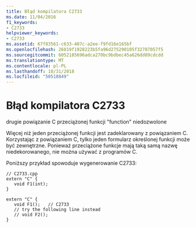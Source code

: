 ```yaml
---
title: Błąd kompilatora C2733
ms.date: 11/04/2016
f1_keywords:
- C2733
helpviewer_keywords:
- C2733
ms.assetid: 67f83561-c633-407c-a2ee-f9fd16e165bf
ms.openlocfilehash: 26819f1928223b5fa96d275290105f32787057f5
ms.sourcegitcommit: 6052185696adca270bc9bdbec45a626dd89cdcdd
ms.translationtype: MT
ms.contentlocale: pl-PL
ms.lasthandoff: 10/31/2018
ms.locfileid: "50518849"
---
```

# <a name="compiler-error-c2733"></a>Błąd kompilatora C2733

drugie powiązanie C przeciążonej funkcji "function" niedozwolone

Więcej niż jeden przeciążonej funkcji jest zadeklarowany z powiązaniem C. Korzystając z powiązaniem C, tylko jeden formularz określonej funkcji może być zewnętrzne. Ponieważ przeciążone funkcje mają taką samą nazwę niedekorowanego, nie można używać z programów C.

Poniższy przykład spowoduje wygenerowanie C2733:

```
// C2733.cpp
extern "C" {
   void F1(int);
}

extern "C" {
   void F1();   // C2733
   // try the following line instead
   // void F2();
}
```